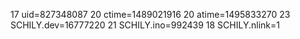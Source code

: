 17 uid=827348087
20 ctime=1489021916
20 atime=1495833270
23 SCHILY.dev=16777220
21 SCHILY.ino=992439
18 SCHILY.nlink=1

